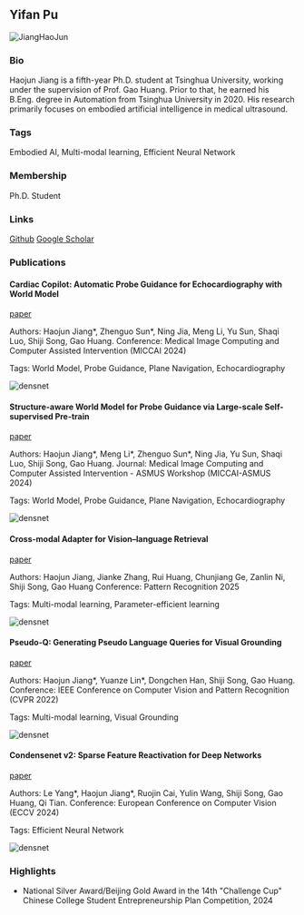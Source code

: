 ## Yifan Pu
![JiangHaoJun](./assets/avatar.jpg)

### Bio

Haojun Jiang is a fifth-year Ph.D. student at Tsinghua University, working under the supervision of Prof. Gao Huang. Prior to that, he earned his B.Eng. degree in Automation from Tsinghua University in 2020. His research primarily focuses on embodied artificial intelligence in medical ultrasound.

### Tags
Embodied AI, Multi-modal learning, Efficient Neural Network

### Membership
Ph.D. Student

### Links

<a href="https://github.com/jianghaojun">Github</a>
<a href="https://scholar.google.com/citations?user=ULmStp8AAAAJ&hl=en">Google Scholar</a>

### Publications


#### Cardiac Copilot: Automatic Probe Guidance for Echocardiography with World Model
<a href="https://link.springer.com/chapter/10.1007/978-3-031-72378-0_18">paper</a>

Authors: Haojun Jiang*, Zhenguo Sun*, Ning Jia, Meng Li, Yu Sun, Shaqi Luo, Shiji Song, Gao Huang.
Conference: Medical Image Computing and Computer Assisted Intervention (MICCAI 2024)

Tags: World Model, Probe Guidance, Plane Navigation, Echocardiography

![densnet](./assets/miccai24.png)


#### Structure-aware World Model for Probe Guidance via Large-scale Self-supervised Pre-train
<a href="https://link.springer.com/chapter/10.1007/978-3-031-73647-6_6">paper</a>

Authors: Haojun Jiang*, Meng Li*, Zhenguo Sun*, Ning Jia, Yu Sun, Shaqi Luo, Shiji Song, Gao Huang.
Journal: Medical Image Computing and Computer Assisted Intervention - ASMUS Workshop (MICCAI-ASMUS 2024)

Tags: World Model, Probe Guidance, Plane Navigation, Echocardiography

![densnet](./assets/miccai-asmus24.png)


#### Cross-modal Adapter for Vision–language Retrieval
<a href="https://www.sciencedirect.com/science/article/pii/S0031320324008951">paper</a>

Authors: Haojun Jiang, Jianke Zhang, Rui Huang, Chunjiang Ge, Zanlin Ni, Shiji Song, Gao Huang
Conference: Pattern Recognition 2025

Tags: Multi-modal learning, Parameter-efficient learning

![densnet](./assets/pr25.png)


#### Pseudo-Q: Generating Pseudo Language Queries for Visual Grounding
<a href="https://openaccess.thecvf.com/content/CVPR2022/papers/Jiang_Pseudo-Q_Generating_Pseudo_Language_Queries_for_Visual_Grounding_CVPR_2022_paper.pdf">paper</a>

Authors: Haojun Jiang*, Yuanze Lin*, Dongchen Han, Shiji Song, Gao Huang.
Conference: IEEE Conference on Computer Vision and Pattern Recognition (CVPR 2022)

Tags: Multi-modal learning, Visual Grounding

![densnet](./assets/cvpr22.png)


#### Condensenet v2: Sparse Feature Reactivation for Deep Networks
<a href="https://openaccess.thecvf.com/content/CVPR2021/papers/Yang_CondenseNet_V2_Sparse_Feature_Reactivation_for_Deep_Networks_CVPR_2021_paper.pdf">paper</a>

Authors: Le Yang*, Haojun Jiang*, Ruojin Cai, Yulin Wang, Shiji Song, Gao Huang, Qi Tian.
Conference: European Conference on Computer Vision (ECCV 2024)

Tags: Efficient Neural Network

![densnet](./assets/cvpr21.png)


### Highlights
- National Silver Award/Beijing Gold Award in the 14th "Challenge Cup" Chinese College Student Entrepreneurship Plan Competition, 2024